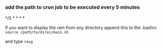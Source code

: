 ## 
### add the path to cron job to be executed every 5 minutes 
*/5 * * * *

If you want to display the ram from any directory 
append this to the .bashrc 
``` source /path/to/direc/main.sh```

and type ```ravg```